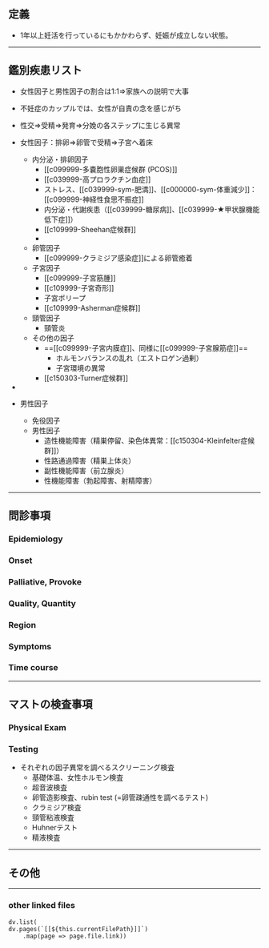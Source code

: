 ## 定義
- 1年以上妊活を行っているにもかかわらず、妊娠が成立しない状態。

---
## 鑑別疾患リスト
- 女性因子と男性因子の割合は1:1⇒家族への説明で大事
- 不妊症のカップルでは、女性が自責の念を感じがち

- 性交⇒受精⇒発育⇒分娩の各ステップに生じる異常
- 女性因子：排卵⇒卵管で受精⇒子宮へ着床
	- 内分泌・排卵因子
		- [[c099999-多嚢胞性卵巣症候群 (PCOS)]]
		- [[c039999-高プロラクチン血症]]
		- ストレス、[[c039999-sym-肥満]]、[[c000000-sym-体重減少]]：[[c099999-神経性食思不振症]]
		- 内分泌・代謝疾患（[[c039999-糖尿病]]、[[c039999-★甲状腺機能低下症]]）
		- [[c109999-Sheehan症候群]]
		- 
	- 卵管因子
		- [[c099999-クラミジア感染症]]による卵管癒着
	- 子宮因子
		- [[c099999-子宮筋腫]]
		- [[c109999-子宮奇形]]
		- 子宮ポリープ
		- [[c109999-Asherman症候群]]
	- 頸管因子
		- 頸管炎
	- その他の因子
		- ==[[c099999-子宮内膜症]]、同様に[[c099999-子宮腺筋症]]==
			- ホルモンバランスの乱れ（エストロゲン過剰）
			- 子宮環境の異常
		- [[c150303-Turner症候群]]
- 
- 男性因子
	- 免役因子
	- 男性因子
		- 造性機能障害（精巣停留、染色体異常：[[c150304-Kleinfelter症候群]]）
		- 性路通過障害（精巣上体炎）
		- 副性機能障害（前立腺炎）
		- 性機能障害（勃起障害、射精障害）

---
## 問診事項
### Epidemiology
### Onset
### Palliative, Provoke
### Quality, Quantity
### Region
### Symptoms
### Time course
---
## マストの検査事項
### Physical Exam
### Testing
- それぞれの因子異常を調べるスクリーニング検査
	- 基礎体温、女性ホルモン検査
	- 超音波検査
	- 卵管造影検査、rubin test (=卵管疎通性を調べるテスト)
	- クラミジア検査
	- 頸管粘液検査
	- Huhnerテスト
	- 精液検査

---
## その他
---
### other linked files
```dataviewjs
dv.list(
dv.pages(`[[${this.currentFilePath}]]`)
	.map(page => page.file.link))
```
